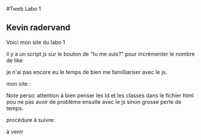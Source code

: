 #Tweb Labo 1 
## Kevin radervand

Voici mon site du labo 1 

il y a un script js sur le bouton de "tu me suis?" pour incrémenter le nombre de like 

je n'ai pas encore eu le temps de bien me familliariser avec le js.

mon site : 

Note perso: attention à bien penser les Id et les classes dans le fichier html pou ne pas avoir de problème ensuite avec le js sinon grosse perte de temps.

procédure à suivre:

à venir 